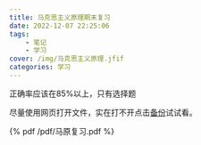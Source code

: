 ```yaml
---
title: 马克思主义原理期末复习
date: 2022-12-07 22:25:06
tags: 
    - 笔记
    - 学习
cover: /img/马克思主义原理.jfif
categories: 学习
---
```


正确率应该在85%以上，只有选择题

尽量使用网页打开文件，实在打不开点击[备份](https://github.com/Aurora7july/Files.github.io/blob/main/%E7%AC%94%E8%AE%B0PDF/%E9%A9%AC%E5%8E%9F%E5%A4%8D%E4%B9%A0.pdf)试试看。

{% pdf /pdf/马原复习.pdf %}

